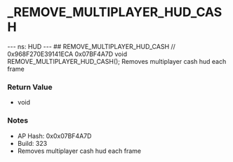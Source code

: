# _REMOVE_MULTIPLAYER_HUD_CASH

--- ns: HUD --- ## REMOVE_MULTIPLAYER_HUD_CASH  // 0x968F270E39141ECA 0x07BF4A7D void REMOVE_MULTIPLAYER_HUD_CASH();  Removes multiplayer cash hud each frame

### Return Value
* void

### Notes
* AP Hash: 0x0x07BF4A7D
* Build: 323
* Removes multiplayer cash hud each frame

